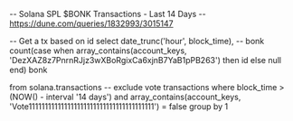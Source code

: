 -- Solana SPL $BONK Transactions - Last 14 Days
-- https://dune.com/queries/1832993/3015147

-- Get a tx based on id
select
    date_trunc('hour', block_time),
    -- bonk
    count(case when array_contains(account_keys, 'DezXAZ8z7PnrnRJjz3wXBoRgixCa6xjnB7YaB1pPB263') then id else null end) bonk

from solana.transactions
-- exclude vote transactions
where block_time > (NOW() - interval '14 days') and array_contains(account_keys, 'Vote111111111111111111111111111111111111111') = false
group by 1
